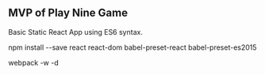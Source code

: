 ## MVP of Play Nine Game

Basic Static React App using ES6 syntax. 


npm install --save react react-dom babel-preset-react babel-preset-es2015

webpack -w -d 

